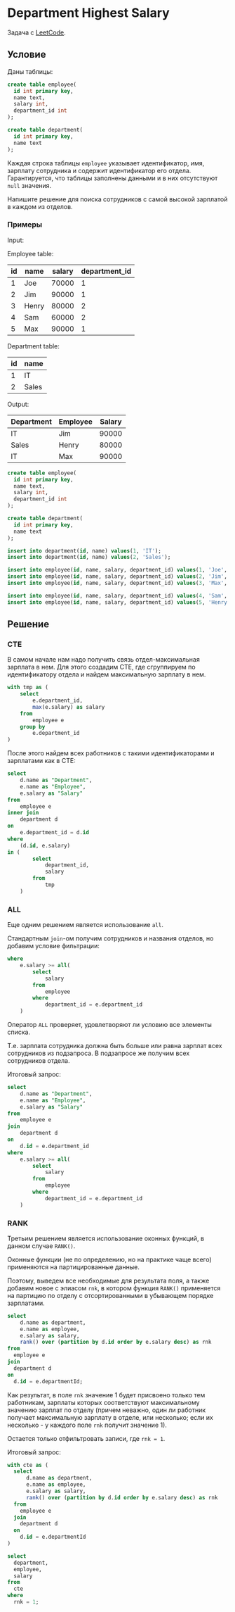 # Department Highest Salary

Задача с [LeetCode](https://leetcode.com/problems/department-highest-salary/).

## Условие

Даны таблицы:

```sql
create table employee(
  id int primary key,
  name text,
  salary int,
  department_id int
);

create table department(
  id int primary key,
  name text
);
```

Каждая строка таблицы `employee` указывает идентификатор, имя, зарплату сотрудника и содержит идентификатор его отдела.
Гарантируется, что таблицы заполнены данными и в них отсутствуют `null` значения.

Напишите решение для поиска сотрудников с самой высокой зарплатой в каждом из отделов.

### Примеры

Input:

Employee table:

| id | name  | salary | department_id |
|----|-------|--------|---------------|
| 1  | Joe   | 70000  | 1             |
| 2  | Jim   | 90000  | 1             |
| 3  | Henry | 80000  | 2             |
| 4  | Sam   | 60000  | 2             |
| 5  | Max   | 90000  | 1             |

Department table:

| id | name  |
|----|-------|
| 1  | IT    |
| 2  | Sales |

Output:

| Department | Employee | Salary |
|------------|----------|--------|
| IT         | Jim      | 90000  |
| Sales      | Henry    | 80000  |
| IT         | Max      | 90000  |

```sql
create table employee(
  id int primary key,
  name text,
  salary int,
  department_id int
);

create table department(
  id int primary key,
  name text
);

insert into department(id, name) values(1, 'IT');
insert into department(id, name) values(2, 'Sales');

insert into employee(id, name, salary, department_id) values(1, 'Joe', 70000, 1);
insert into employee(id, name, salary, department_id) values(2, 'Jim', 90000, 1);
insert into employee(id, name, salary, department_id) values(3, 'Max', 90000, 1);

insert into employee(id, name, salary, department_id) values(4, 'Sam', 60000, 2);
insert into employee(id, name, salary, department_id) values(5, 'Henry', 80000, 2);
```

## Решение

### CTE

В самом начале нам надо получить связь отдел-максимальная зарплата в нем.
Для этого создадим CTE, где сгруппируем по идентификатору отдела и найдем максимальную зарплату в нем.

```sql
with tmp as (
    select 
        e.department_id, 
        max(e.salary) as salary
    from
        employee e
    group by 
        e.department_id
)
```

После этого найдем всех работников с такими идентификаторами и зарплатами как в CTE:

```sql
select 
    d.name as "Department",
    e.name as "Employee",
    e.salary as "Salary" 
from
    employee e
inner join 
    department d
on 
    e.department_id = d.id
where 
    (d.id, e.salary)
in (
        select 
            department_id,
            salary
        from
            tmp
    )
```

### ALL

Еще одним решением является использование `all`.

Стандартным `join`-ом получим сотрудников и названия отделов, но добавим условие фильтрации:

```sql
where
    e.salary >= all(
        select
            salary
        from
            employee
        where
            department_id = e.department_id
    )
```

Оператор `ALL` проверяет, удовлетворяют ли условию все элементы списка.

Т.е. зарплата сотрудника должна быть больше или равна зарплат всех сотрудников из подзапроса. В подзапросе же получим всех сотрудников отдела.

Итоговый запрос:

```sql
select 
    d.name as "Department",
    e.name as "Employee",
    e.salary as "Salary" 
from
    employee e
join
    department d 
on 
    d.id = e.department_id
where
    e.salary >= all(
        select
            salary
        from
            employee
        where
            department_id = e.department_id
    )
```

### RANK

Третьим решением является использование оконных функций, в данном случае `RANK()`.

Оконные функции (не по определению, но на практике чаще всего) применяются на партицированные данные.

Поэтому, выведем все необходимые для результата поля, а также добавим новое с элиасом `rnk`, в котором функция `RANK()` применяется на партицию по отделу с отсортированными в убывающем порядке зарплатами.

```sql
select 
    d.name as department,
    e.name as employee,
    e.salary as salary,
    rank() over (partition by d.id order by e.salary desc) as rnk
from
  employee e
join
  department d
on
  d.id = e.departmentId;
```

Как результат, в поле `rnk` значение 1 будет присвоено только тем работникам, зарплаты которых соответствуют максимальному значению зарплат по отделу (причем неважно, один ли работник получает максимальную зарплату в отделе, или несколько; если их несколько - у каждого поле `rnk` получит значение 1).

Остается только отфильтровать записи, где `rnk = 1`.

Итоговый запрос:

```sql
with cte as (
  select 
      d.name as department,
      e.name as employee,
      e.salary as salary,
      rank() over (partition by d.id order by e.salary desc) as rnk
  from
    employee e
  join
    department d
  on
    d.id = e.departmentId
)

select
  department,
  employee,
  salary
from
  cte
where
  rnk = 1;
```
